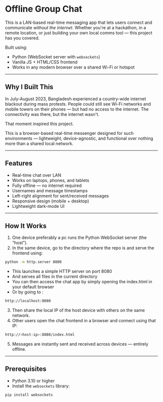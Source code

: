 
# Offline Group Chat

This  is a LAN-based real-time messaging app that lets users connect and communicate *without the internet*. Whether you're at a hackathon, in a remote location, or just building your own local comms tool — this project has you covered.

Built using:
- Python (WebSocket server with `websockets`)
- Vanilla JS + HTML/CSS frontend
- Works in any modern browser over a shared Wi-Fi or hotspot

---

## Why I Built This


In July-August 2023, Bangladesh experienced a country-wide internet blackout during mass protests. People could still see Wi-Fi networks and mobile towers on their phones — but had no access to the internet. The connectivity was there, but the internet wasn't.

That moment inspired this project.

This is a browser-based real-time messenger designed for such environments — lightweight, device-agnostic, and functional over nothing more than a shared local network.



---

##  Features

- Real-time chat over LAN  
- Works on laptops, phones, and tablets  
- Fully offline — no internet required  
- Usernames and message timestamps  
- Left-right alignment for sent/received messages  
- Responsive design (mobile + desktop)  
- Lightweight dark-mode UI  

---

## How It Works

1. One device preferably a pc runs the Python WebSocket server (the “host”).
2. In the same device, go to the directory where the repo is and serve the frontend using:
```bash
python -m http.server 8080
```
 - This launches a simple HTTP server on port 8080
 - And serves all files in the current directory
 - You can then access the chat app by simply opening the index.html in your default browser
 - Or by going to :
```bash
http://localhost:8080
```
3. Then share the local IP of the host device with others on the same network.
4. Other users open the chat frontend in a browser and connect using that IP:
```bash
http://<host-ip>:8080/index.html
```

5. Messages are instantly sent and received across devices — entirely offline.

---

##  Prerequisites

- Python 3.10 or higher  
- Install the `websockets` library:

```bash
pip install websockets
```
